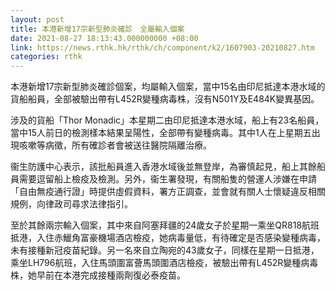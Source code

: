 ```yaml
---
layout: post
title: 本港新增17宗新型肺炎確診　全屬輸入個案
date: 2021-08-27 18:13:43.000000000 +08:00
link: https://news.rthk.hk/rthk/ch/component/k2/1607903-20210827.htm
categories: rthk
---
```


本港新增17宗新型肺炎確診個案，均屬輸入個案，當中15名由印尼抵達本港水域的貨船船員，全部被驗出帶有L452R變種病毒株，沒有N501Y及E484K變異基因。

涉及的貨船「Thor Monadic」本星期二由印尼抵達本港水域，船上有23名船員，當中15人前日的檢測樣本結果呈陽性，全部帶有變種病毒。其中1人在上星期五出現咳嗽等病徵，所有確診者會被送往醫院隔離治療。

衞生防護中心表示，該批船員進入香港水域後並無登岸，為審慎起見，船上其餘船員需要逗留船上檢疫及檢測。另外，衞生署發現，有關船隻的營運人涉嫌在申請「自由無疫通行證」時提供虛假資料，署方正調查，並會就有關人士懷疑違反相關規例，向律政司尋求法律指引。

至於其餘兩宗輸入個案，其中來自阿塞拜疆的24歲女子於星期一乘坐QR818航班抵港，入住赤鱲角富豪機場酒店檢疫，她病毒量低，有待確定是否感染變種病毒，未有接種新冠疫苗紀錄。另一名來自立陶宛的43歲女子，同樣在星期一日抵港，乘坐LH796航班，入住馬頭圍富薈馬頭圍酒店檢疫，被驗出帶有L452R變種病毒株，她早前在本港完成接種兩劑復必泰疫苗。

